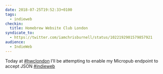 ```yaml
---
date: 2018-07-25T19:52:33+0100
tags:
  - indieweb
checkin:
  title: Homebrew Website Club London
syndicate_to:
  - https://twitter.com/iamchrisburnell/status/1022192901579857921
audience:
  - IndieWeb
---
```


Today at <a href="https://twitter.com/hashtag/hwclondon" rel="external">#hwclondon</a> I’ll be attempting to enable my Micropub endpoint to accept JSON <a href="https://twitter.com/hashtag/indieweb" rel="external">#indieweb</a>
